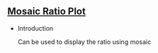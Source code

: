 ## [Mosaic Ratio Plot](/basic/likert)

- Introduction

  Can be used to display the ratio using mosaic
